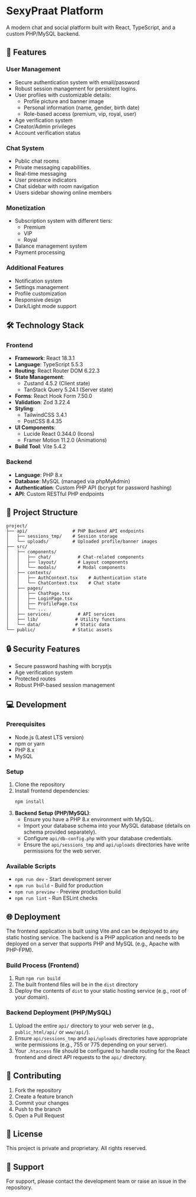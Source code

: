 # SexyPraat Platform

A modern chat and social platform built with React, TypeScript, and a custom PHP/MySQL backend.

## 🚀 Features

### User Management
- Secure authentication system with email/password
- Robust session management for persistent logins.
- User profiles with customizable details:
  - Profile picture and banner image
  - Personal information (name, gender, birth date)
  - Role-based access (premium, vip, royal, user)
- Age verification system
- Creator/Admin privileges
- Account verification status

### Chat System
- Public chat rooms
- Private messaging capabilities.
- Real-time messaging
- User presence indicators
- Chat sidebar with room navigation
- Users sidebar showing online members

### Monetization
- Subscription system with different tiers:
  - Premium
  - VIP
  - Royal
- Balance management system
- Payment processing

### Additional Features
- Notification system
- Settings management
- Profile customization
- Responsive design
- Dark/Light mode support

## 🛠️ Technology Stack

### Frontend
- **Framework**: React 18.3.1
- **Language**: TypeScript 5.5.3
- **Routing**: React Router DOM 6.22.3
- **State Management**: 
  - Zustand 4.5.2 (Client state)
  - TanStack Query 5.24.1 (Server state)
- **Forms**: React Hook Form 7.50.0
- **Validation**: Zod 3.22.4
- **Styling**: 
  - TailwindCSS 3.4.1
  - PostCSS 8.4.35
- **UI Components**:
  - Lucide React 0.344.0 (Icons)
  - Framer Motion 11.2.0 (Animations)
- **Build Tool**: Vite 5.4.2

### Backend
- **Language**: PHP 8.x
- **Database**: MySQL (managed via phpMyAdmin)
- **Authentication**: Custom PHP API (bcrypt for password hashing)
- **API**: Custom RESTful PHP endpoints

## 📁 Project Structure

```
project/
├── api/                 # PHP Backend API endpoints
│   ├── sessions_tmp/    # Session storage
│   └── uploads/         # Uploaded profile/banner images
├── src/
│   ├── components/
│   │   ├── chat/          # Chat-related components
│   │   ├── layout/        # Layout components
│   │   └── modals/        # Modal components
│   ├── contexts/
│   │   ├── AuthContext.tsx    # Authentication state
│   │   └── ChatContext.tsx    # Chat state
│   ├── pages/
│   │   ├── ChatPage.tsx
│   │   ├── LoginPage.tsx
│   │   ├── ProfilePage.tsx
│   │   └── ...
│   ├── services/          # API services
│   ├── lib/              # Utility functions
│   └── data/             # Static data
└── public/              # Static assets
```

## 🔒 Security Features

- Secure password hashing with bcryptjs
- Age verification system
- Protected routes
- Robust PHP-based session management

## 💻 Development

### Prerequisites
- Node.js (Latest LTS version)
- npm or yarn
- PHP 8.x
- MySQL

### Setup
1. Clone the repository
2. Install frontend dependencies:
   ```bash
   npm install
   ```
3. **Backend Setup (PHP/MySQL)**:
   - Ensure you have a PHP 8.x environment with MySQL.
   - Import your database schema into your MySQL database (details on schema provided separately).
   - Configure `api/db-config.php` with your database credentials.
   - Ensure the `api/sessions_tmp` and `api/uploads` directories have write permissions for the web server.

### Available Scripts
- `npm run dev` - Start development server
- `npm run build` - Build for production
- `npm run preview` - Preview production build
- `npm run lint` - Run ESLint checks

## 🌐 Deployment

The frontend application is built using Vite and can be deployed to any static hosting service. The backend is a PHP application and needs to be deployed on a server that supports PHP and MySQL (e.g., Apache with PHP-FPM).

### Build Process (Frontend)
1. Run `npm run build`
2. The built frontend files will be in the `dist` directory
3. Deploy the contents of `dist` to your static hosting service (e.g., root of your domain).

### Backend Deployment (PHP/MySQL)
1. Upload the entire `api/` directory to your web server (e.g., `public_html/api/` or `www/api/`).
2. Ensure `api/sessions_tmp` and `api/uploads` directories have appropriate write permissions (e.g., 755 or 775 depending on your server).
3. Your `.htaccess` file should be configured to handle routing for the React frontend and direct API requests to the `api/` directory.

## 🤝 Contributing

1. Fork the repository
2. Create a feature branch
3. Commit your changes
4. Push to the branch
5. Open a Pull Request

## 📄 License

This project is private and proprietary. All rights reserved.

## 🔧 Support

For support, please contact the development team or raise an issue in the repository. 